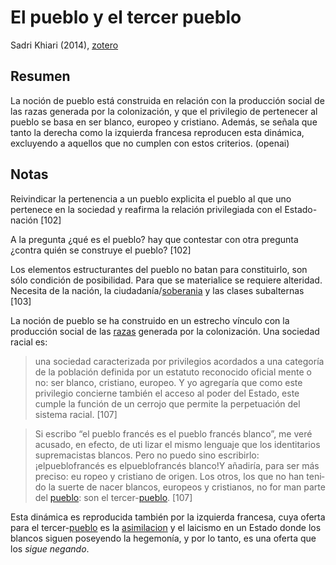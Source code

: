 # El pueblo y el tercer pueblo

Sadri Khiari (2014), [zotero](zotero://select/items/@khiari2014)

## Resumen

La noción de pueblo está construida en relación con la producción social de las razas generada por la colonización, y que el privilegio de pertenecer al pueblo se basa en ser blanco, europeo y cristiano. Además, se señala que tanto la derecha como la izquierda francesa reproducen esta dinámica, excluyendo a aquellos que no cumplen con estos criterios. (openai)

## Notas

Reivindicar la pertenencia a un pueblo explicita el pueblo al que uno pertenece en la sociedad y reafirma la relación privilegiada con el Estado-nación [102]

A la pregunta ¿qué es el pueblo? hay que contestar con otra pregunta ¿contra quién se construye el pueblo? [102]

Los elementos estructurantes del pueblo no batan para constituirlo, son sólo condición de posibilidad. Para que se materialice se requiere alteridad. Necesita de la nación, la ciudadanía/[soberania](soberania.md) y las clases subalternas [103]

La noción de pueblo se ha construido en un estrecho vínculo con la producción social de las [razas](raza.md) generada por la colonización. Una sociedad racial es:

 >
 > una sociedad caracterizada por privilegios acordados a una categoría de la población definida por un estatuto reconocido oficial­ mente o no: ser blanco, cristiano, europeo. Y yo agregaría que como este privilegio concierne también el acceso al poder del Estado, este cumple la función de un cerrojo que permite la perpetuación del sistema racial. [107]

 >
 > Si escribo “el pueblo francés es el pueblo francés blanco”, me veré acusado, en efecto, de uti­ lizar el mismo lenguaje que los identitarios supremacistas blancos. Pero no puedo sino escribirlo: ¡elpueblofrancés es elpueblofrancés blanco!Y añadiría, para ser más preciso: eu­ ropeo y cristiano de origen. Los otros, los que no han teni­ do la suerte de nacer blancos, europeos y cristianos, no for­ man parte del [pueblo](pueblo.md): son el tercer-[pueblo](pueblo.md). [107]

Esta dinámica es reproducida también por la izquierda francesa, cuya oferta para el tercer-[pueblo](pueblo.md) es la [asimilacion](asimilacion.md) y el laicismo en un Estado donde los blancos siguen poseyendo la hegemonía, y por lo tanto, es una oferta que los *sigue negando*.
